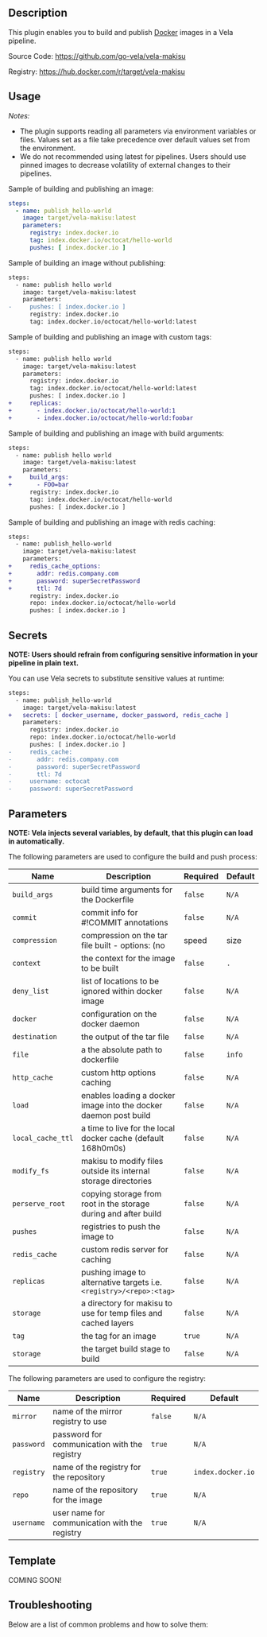 ## Description

This plugin enables you to build and publish [Docker](https://www.docker.com/) images in a Vela pipeline.

Source Code: https://github.com/go-vela/vela-makisu

Registry: https://hub.docker.com/r/target/vela-makisu

## Usage

_Notes:_

* The plugin supports reading all parameters via environment variables or files. Values set as a file take precedence over default values set from the environment.
* We do not recommended using latest for pipelines. Users should use pinned images to decrease volatility of external changes to their pipelines. 

Sample of building and publishing an image:

```yaml
steps:
  - name: publish_hello-world
    image: target/vela-makisu:latest
    parameters:
      registry: index.docker.io
      tag: index.docker.io/octocat/hello-world
      pushes: [ index.docker.io ]
```

Sample of building an image without publishing:

```diff
steps:
  - name: publish hello world
    image: target/vela-makisu:latest
    parameters:
-     pushes: [ index.docker.io ]
      registry: index.docker.io
      tag: index.docker.io/octocat/hello-world:latest
```

Sample of building and publishing an image with custom tags:

```diff
steps:
  - name: publish hello world
    image: target/vela-makisu:latest
    parameters:
      registry: index.docker.io
      tag: index.docker.io/octocat/hello-world:latest
      pushes: [ index.docker.io ]
+     replicas:
+       - index.docker.io/octocat/hello-world:1
+       - index.docker.io/octocat/hello-world:foobar
```

Sample of building and publishing an image with build arguments:

```diff
steps:
  - name: publish hello world
    image: target/vela-makisu:latest
    parameters:
+     build_args:
+       - FOO=bar
      registry: index.docker.io
      tag: index.docker.io/octocat/hello-world
      pushes: [ index.docker.io ]
```

Sample of building and publishing an image with redis caching:

```diff
steps:
  - name: publish_hello-world
    image: target/vela-makisu:latest
    parameters:
+     redis_cache_options: 
+       addr: redis.company.com
+       password: superSecretPassword
+       ttl: 7d
      registry: index.docker.io
      repo: index.docker.io/octocat/hello-world
      pushes: [ index.docker.io ]
```

## Secrets

**NOTE: Users should refrain from configuring sensitive information in your pipeline in plain text.**

You can use Vela secrets to substitute sensitive values at runtime:

```diff
steps:
  - name: publish_hello-world
    image: target/vela-makisu:latest
+   secrets: [ docker_username, docker_password, redis_cache ]
    parameters:
      registry: index.docker.io
      repo: index.docker.io/octocat/hello-world
      pushes: [ index.docker.io ]
-     redis_cache: 
-       addr: redis.company.com
-       password: superSecretPassword
-       ttl: 7d      
-     username: octocat
-     password: superSecretPassword
```

## Parameters

**NOTE: Vela injects several variables, by default, that this plugin can load in automatically.**

The following parameters are used to configure the build and push process:

| Name              | Description                                                          | Required | Default |
| ----------------- | -------------------------------------------------------------------- | -------- | ------- |
| `build_args`      | build time arguments for the Dockerfile                              | `false`  | `N/A`   |
| `commit`          | commit info for #!COMMIT annotations                                 | `false`  | `N/A`   |
| `compression`     | compression on the tar file built - options: (no|speed|size|default) | `false`  | `N/A`   |
| `context`         | the context for the image to be built                                | `false`  | `.`     |
| `deny_list`       | list of locations to be ignored within docker image                  | `false`  | `N/A`   |
| `docker`          | configuration on the docker daemon                                   | `false`  | `N/A`   |
| `destination`     | the output of the tar file                                           | `false`  | `N/A`   |
| `file`            | a the absolute path to dockerfile                                    | `false`  | `info`  |
| `http_cache`      | custom http options caching                                          | `false`  | `N/A`   |
| `load`            | enables loading a docker image into the docker daemon post build     | `false`  | `N/A`   |
| `local_cache_ttl` | a time to live for the local docker cache (default 168h0m0s)         | `false`  | `N/A`   |
| `modify_fs`       | makisu to modify files outside its internal storage directories      | `false`  | `N/A`   |
| `perserve_root`   | copying storage from root in the storage during and after build      | `false`  | `N/A`   |
| `pushes`          | registries to push the image to                                      | `false`  | `N/A`   |
| `redis_cache`     | custom redis server for caching                                      | `false`  | `N/A`   |
| `replicas`        | pushing image to alternative targets i.e. `<registry>/<repo>:<tag>`  | `false`  | `N/A`   |
| `storage`         | a directory for makisu to use for temp files and cached layers       | `false`  | `N/A`   |
| `tag`             | the tag for an image                                                 | `true`   | `N/A`   |
| `storage`         | the target build stage to build                                      | `false`  | `N/A`   |

The following parameters are used to configure the registry:

| Name            | Description                                                        | Required | Default           |
| --------------- | ------------------------------------------------------------------ | -------- | ----------------- |
| `mirror`        | name of the mirror registry to use                                 | `false`  | `N/A`             |
| `password`      | password for communication with the registry                       | `true`   | `N/A`             |
| `registry`      | name of the registry for the repository                            | `true`   | `index.docker.io` |
| `repo`          | name of the repository for the image                               | `true`   | `N/A`             |
| `username`      | user name for communication with the registry                      | `true`   | `N/A`             |

## Template

COMING SOON!

## Troubleshooting

Below are a list of common problems and how to solve them:
